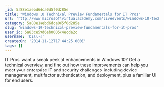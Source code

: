 ```yaml
---
_id: 5a88e1aebd6dca0d5f0d285e
title: "Windows 10 Technical Preview Fundamentals for IT Pros"
url: 'http://www.microsoftvirtualacademy.com/liveevents/windows-10-technical-preview-fundamentals-for-it-pros'
category: 5a88e1aebd6dca0d5f0d285e
slug: 'windows-10-technical-preview-fundamentals-for-it-pros'
user_id: 5a83ce59d6eb0005c4ecda2c
username: 'bill-s'
createdOn: '2014-11-12T17:44:25.000Z'
tags: []
---
```


IT Pros, want a sneak peek at enhancements in Windows 10? Get a technical overview, and find out how these improvements can help you meet your enterprise IT and security challenges, including device management, multifactor authentication, and deployment, plus a familiar UI for end users. 
